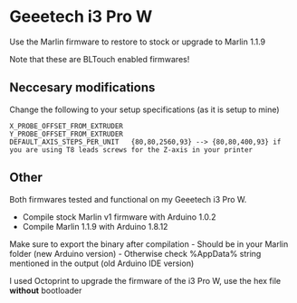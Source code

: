 # Geeetech i3 Pro W
 Use the Marlin firmware to restore to stock or upgrade to Marlin 1.1.9 
 
 Note that these are BLTouch enabled firmwares!
 
## Neccesary modifications
 Change the following to your setup specifications (as it is setup to mine)

	X_PROBE_OFFSET_FROM_EXTRUDER 
	Y_PROBE_OFFSET_FROM_EXTRUDER
	DEFAULT_AXIS_STEPS_PER_UNIT   {80,80,2560,93} --> {80,80,400,93} if you are using T8 leads screws for the Z-axis in your printer

## Other
 Both firmwares tested and functional on my Geeetech i3 Pro W.
 - Compile stock Marlin v1 firmware with Arduino 1.0.2
 - Compile Marlin 1.1.9 with Arduino 1.8.12
 
 Make sure to export the binary after compilation
	- Should be in your Marlin folder (new Arduino version)
	- Otherwise check %AppData% string mentioned in the output (old Arduino IDE version)
 
 I used Octoprint to upgrade the firmware of the i3 Pro W, use the hex file **without** bootloader
 
